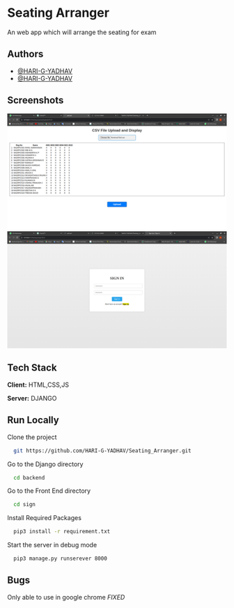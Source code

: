 
# Seating Arranger

An web app which will arrange the seating for exam


## Authors

- [@HARI-G-YADHAV](https://www.github.com/HARI-G-YADHAV)
- [@HARI-G-YADHAV](https://www.github.com/vishnuprakash-777)



## Screenshots

![App Screenshot](./Screenshots//Screenshot1.png)
![App Screenshot](./Screenshots//Screenshot2.png)


## Tech Stack

**Client:** HTML,CSS,JS

**Server:** DJANGO


## Run Locally

Clone the project

```bash
  git https://github.com/HARI-G-YADHAV/Seating_Arranger.git
```

Go to the Django directory

```bash
  cd backend
```

Go to the Front End directory

```bash
  cd sign
```


Install Required Packages 

```bash
  pip3 install -r requirement.txt
```

Start the server in debug mode

```bash
  pip3 manage.py runserever 8000

```


## Bugs
Only able to use in google chrome *FIXED*
